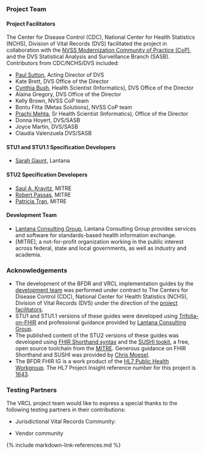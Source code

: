### Project Team
#### Project Facilitators
The Center for Disease Control (CDC), National Center for Health Statistics (NCHS), Division of Vital Records (DVS) facilitated the project in collaboration with the [NVSS Modernization Community of Practice (CoP)](https://www.cdc.gov/nchs/nvss/modernization/cop.htm), and the DVS Statistical Analysis and Surveillance Branch (SASB).
Contributors from CDC/NCHS/DVS included:
* [Paul Sutton](https://www.cdc.gov/nchs/about/organization.htm), Acting Director of DVS
* Kate Brett, DVS Office of the Director
* [Cynthia Bush](https://www.linkedin.com/in/cynthia-cindy-bush-584bb0158/), Health Scientist (Informatics), DVS Office of the Director 
* Alaina Gregory, DVS Office of the Director
* Kelly Brown, NVSS CoP team
* Bontu Fitta (Metas Solutions), NVSS CoP team
* [Prachi Mehta](https://www.linkedin.com/in/prachimehtad/), Sr Health Scientist (Informatics), Office of the Director
* Donna Hoyert,  DVS/SASB
* Joyce Martin, DVS/SASB
* Claudia Valenzuela DVS/SASB

#### STU1 and STU1.1 Specification Developers
* [Sarah Gaunt](https://www.linkedin.com/in/sarahgaunt/), Lantana

#### STU2 Specification Developers
* [Saul A. Kravitz](https://www.linkedin.com/in/skravitz/), MITRE
* [Robert Passas](https://www.linkedin.com/in/robert-passas-b2b795124/), MITRE
* [Patricia Tran](https://www.linkedin.com/in/patricia-tran-56896874/), MITRE

#### Development Team
* [Lantana Consulting Group](https://www.lantanagroup.com/), Lantana Consulting Group provides services and software for standards-based health information exchange.
* [MITRE], a not-for-profit organization working in the public interest across federal, state and local governments, as well as industry and academia.

### Acknowledgements
* The development of the BFDR and VRCL implementation guides by the [development team](credits.html#development-team) was performed under contract to The Centers for Disease Control (CDC), National Center for Health Statistics (NCHS), Division of Vital Records (DVS) under the direction of the [project facilitators](credits.html#project-facilitators).
* STU1 and STU1.1 versions of these guides were developed using [Trifolia-on-FHIR](https://trifolia-fhir-dev.lantanagroup.com/) and professional guidance provided by [Lantana Consulting Group](https://www.lantanagroup.com/).
* The published content of the STU2 versions of these guides was developed using [FHIR Shorthand syntax](http://hl7.org/fhir/uv/shorthand/) and the [SUSHI tookit](https://fshschool.org/docs/sushi/), a free, open source toolchain from the [MITRE](https://www.mitre.org). Generous guidance on FHIR Shorthand and SUSHI was provided by [Chris Moesel](https://www.linkedin.com/in/cmoesel/).  
* The BFDR FHIR IG is a work product of the [HL7 Public Health Workgroup](http://www.hl7.org/Special/committees/pher/overview.cfm). The HL7 Project Insight reference number for this project is [1643](http://www.hl7.org/Special/committees/pher/projects.cfm?action=edit&ProjectNumber=1643).


### Testing Partners
The VRCL project team would like to express a special thanks to the following testing partners in their contributions:

* Jurisdictional Vital Records Community:

* Vendor community


{% include markdown-link-references.md %}